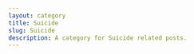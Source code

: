 ```yaml
---
layout: category
title: Suicide
slug: Suicide
description: A category for Suicide related posts.
---
```

